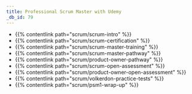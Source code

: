 ```yaml
---
title: Professional Scrum Master with Udemy
_db_id: 79
---
```


- {{% contentlink path="scrum/scrum-intro" %}}
- {{% contentlink path="scrum/scrum-certification" %}}
- {{% contentlink path="scrum/scrum-master-training" %}}
- {{% contentlink path="scrum/scrum-master-pathway" %}}
- {{% contentlink path="scrum/product-owner-pathway" %}}
- {{% contentlink path="scrum/scrum-open-assessment" %}}
- {{% contentlink path="scrum/product-owner-open-assessment" %}}
- {{% contentlink path="scrum/volkerdon-practice-tests" %}}
- {{% contentlink path="scrum/psm1-wrap-up" %}}
